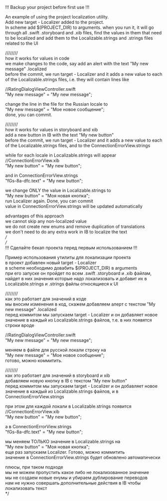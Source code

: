 
!!! Backup your project before first use !!!  
  
An example of using the project localization utility.  
Add new target - Localizer added to the project.  
In scheme add $(PROJECT_DIR) to arguments.
when you run it, it will go through all .swift .storyboard and .xib files, find the values ​​​​in them that need to be localized and add them to the Localizable.strings and .strings files related to the UI  
  
////////  
how it works for values ​​in code  
we make changes to the code, say add an alert with the text "My new message" .localized  
before the commit, we run target - Localizer and it adds a new value to each of the Localizable.strings files, i.e. they will contain lines like  
  
//RatingDialogViewController.swift  
"My new message" = "My new message";  
  
change the line in the file for the Russian locale to  
"My new message" = "Мое новое сообщение";  
done, you can commit.  
  
////////  
how it works for values ​​in storyboard and xib  
add a new button in IB with the text "My new button"  
before the commit, we run target - Localizer and it adds a new value to each of the Localizable.strings files, and to the ConnectionErrorView.strings  
  
while for each locale in Localizable.strings will appear  
//ConnectionErrorView.xib  
"My new button" = "My new button";  
  
and in ConnectionErrorView.strings  
"fGs-8a-dfc.text" = "My new button";  
  
we change ONLY the value in Localizable.strings to  
"My new button" = "Моя новая кнопка";  
run Localizer again. Done, you can commit  
value in ConnectionErrorView.strings will be updated automatically  
  
advantages of this approach  
we cannot skip any non-localized value  
we do not create new enums and remove duplication of translations  
we don't need to do any extra work in IB to localize the text  
*/  
/*  
!!! Сделайте бекап проекта перед первым использованием !!!  
   
Пример использования утилиты для локализации проекта  
в проект добавлен новый target - Localizer  
в scheme необходимо довабить $(PROJECT_DIR) в arguments  
при его запуске он пройдет по всем .swift .storyboard и .xib файлам, найдет в них значения которые надо локализовать и добавит их в Localizable.strings и .strings файлы относящиеся к UI  
  
////////  
как это работает для значений в коде  
мы вносим изменения в код, скажем добавляем алерт с текстом "My new message" .localized  
перед коммитом мы запускаем target - Localizer и он добавляет новое значение в каждый из Localizable.strings файлов, т.е. в них появятся строки вроде  
  
//RatingDialogViewController.swift  
"My new message" = "My new message";  
  
меняем в файле для русской локали строку на  
"My new message" = "Мое новое сообщение";  
готово, можно коммитить.  
  
////////  
как это работает для значений в storyboard и xib  
добавляем новую кнопку в IB с текстом "My new button"  
перед коммитом мы запускаем target - Localizer и он добавляет новое значение в каждый из Localizable.strings файлов, и в ConnectionErrorView.strings  
  
при этом для каждой локали в Localizable.strings появится  
//ConnectionErrorView.xib  
"My new button" = "My new button";  
  
а в ConnectionErrorView.strings  
"fGs-8a-dfc.text" = "My new button";  
  
мы меняем ТОЛЬКО значение в Localizable.strings на  
"My new button" = "Моя новая кнопка";  
еще раз запускаем Localizer. Готово, можно коммитить  
значение в ConnectionErrorView.strings будет обновлено автоматически  
  
плюсы, при таком подходе  
мы не можем пропустить какое либо не локализованное значение  
мы не создаем новые енумы и убираем дублирование переводов  
нам не нужно совершать дополнительные действия в IB чтобы локализовать текст  
*/  
